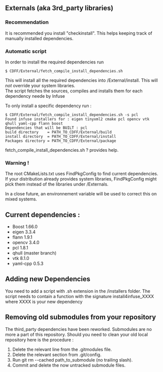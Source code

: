 ## Externals (aka 3rd_party libraries)
### Recommendation
It is recommended you install "checkinstall". This helps keeping track of manually installed dependencies.

### Automatic script

In order to install the required dependencies run
```
$ CDFF/External/fetch_compile_install_dependencies.sh
```
This will install all the required dependencies into /External/install.
This will *not* override your system libraries.  
The script fetches the sources, compiles and installs them for each dependency neede by Infuse

To only install a specific dependency run :
```
$ CDFF/External/fetch_compile_install_dependencies.sh -s pcl
Found infuse installers for : eigen tinyxml2 cmake pcl opencv vtk qhull yaml-cpp flann boost
Dependencies that will be BUILT : pcl
build directory    = PATH_TO_CDFF/External/build
install directory  = PATH_TO_CDFF/External/install
Packages directory = PATH_TO_CDFF/External/package
```
fetch_compile_install_dependencies.sh ? provides help.

### Warning !
The root CMakeLists.txt uses FindPkgConfig to find current dependencies.
If your distribution already provides system libraries, FindPkgConfig might pick them instead of the libraries under /Externals.

In a close future, an environnement variable will be used to correct this on mixed systems.   

## Current dependencies :
- Boost 1.66.0
- eigen 3.3.4
- flann 1.9.1
- opencv 3.4.0
- pcl 1.8.1
- qhull (master branch)
- vtk 8.1.0
- yaml-cpp 0.5.3

## Adding new Dependencies
You need to add a script with .sh extension in the /installers folder.
The script needs to contain a function with the signature install4infuse_XXXX where XXXX is your new dependency

## Removing old submodules from your repository
The third_party dependencies have been reworked.
Submodules are no more a part of this repository. Should you need to clean your old local repository here is the procedure :

1. Delete the relevant line from the .gitmodules file.
2. Delete the relevant section from .git/config.
3. Run git rm --cached path_to_submodule (no trailing slash).
4. Commit and delete the now untracked submodule files.
